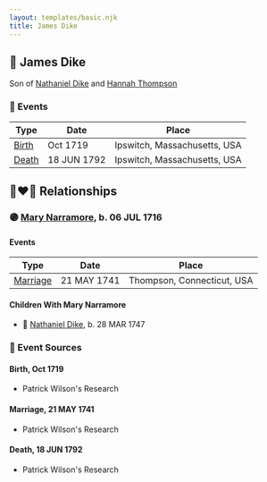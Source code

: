 ```yaml
---
layout: templates/basic.njk
title: James Dike
---
```

## 🔵 James Dike

Son of [Nathaniel Dike](/people/4/44694189) and [Hannah Thompson](/people/1/1871336)

### 📆 Events

Type | Date | Place
------ | ------ | ------
[Birth](#event-4d995473-7791-450a-bafa-d5407a5aa520) | Oct 1719 | Ipswitch, Massachusetts, USA
[Death](#event-8326c4df-3c08-422d-b1ce-d63c47868427) | 18 JUN 1792 | Ipswitch, Massachusetts, USA

## 👩‍❤️‍👨 Relationships

### 🟣 [Mary Narramore](/people/3/34713515), b. 06 JUL 1716

#### Events

Type | Date | Place
------ | ------ | ------
[Marriage](#event-2aaadbbd-c9f3-4be2-b451-dce60459f57e) | 21 MAY 1741 | Thompson, Connecticut, USA
#### Children With Mary Narramore
* 🔵 [Nathaniel Dike](/people/3/36914917), b. 28 MAR 1747
### 📰 Event Sources

#### <a id="event-4d995473-7791-450a-bafa-d5407a5aa520"></a> Birth, Oct 1719
* Patrick Wilson's Research

#### <a id="event-2aaadbbd-c9f3-4be2-b451-dce60459f57e"></a> Marriage, 21 MAY 1741
* Patrick Wilson's Research
#### <a id="event-8326c4df-3c08-422d-b1ce-d63c47868427"></a> Death, 18 JUN 1792
* Patrick Wilson's Research

